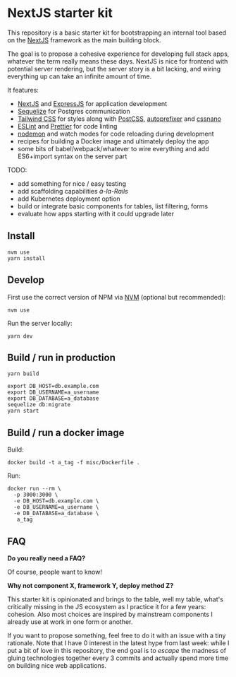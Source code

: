 NextJS starter kit
==================

This repository is a basic starter kit for bootstrapping an internal tool
based on the [NextJS](https://nextjs.org/) framework as the main building
block.

The goal is to propose a cohesive experience for developing full stack apps,
whatever the term really means these days. NextJS is nice for frontend with
potential server rendering, but the server story is a bit lacking, and wiring
everything up can take an infinite amount of time.

It features:
- [NextJS](https://nextjs.org/) and [ExpressJS](http://expressjs.com/) for application development
- [Sequelize](http://docs.sequelizejs.com/) for Postgres communication
- [Tailwind CSS](https://tailwindcss.com/) for styles along with [PostCSS](https://postcss.org/), [autoprefixer](https://github.com/postcss/autoprefixer) and [cssnano](https://cssnano.co/)
- [ESLint](https://eslint.org/) and [Prettier](https://prettier.io/) for code linting
- [nodemon](http://nodemon.io/) and watch modes for code reloading during development
- recipes for building a Docker image and ultimately deploy the app
- some bits of babel/webpack/whatever to wire everything and add ES6+import syntax
  on the server part

TODO:
- add something for nice / easy testing
- add scaffolding capabilities _à-la-Rails_
- add Kubernetes deployment option
- build or integrate basic components for tables, list filtering, forms
- evaluate how apps starting with it could upgrade later


Install
-------

    nvm use
    yarn install


Develop
-------

First use the correct version of NPM via [NVM](https://github.com/creationix/nvm) (optional but recommended):

    nvm use

Run the server locally:

    yarn dev


Build / run in production
-------------------------

    yarn build

    export DB_HOST=db.example.com
    export DB_USERNAME=a_username
    export DB_DATABASE=a_database
    sequelize db:migrate
    yarn start


Build / run a docker image
-----------------------

Build:

    docker build -t a_tag -f misc/Dockerfile .

Run:

    docker run --rm \
      -p 3000:3000 \
      -e DB_HOST=db.example.com \
      -e DB_USERNAME=a_username \
      -e DB_DATABASE=a_database \
       a_tag


FAQ
---

**Do you really need a FAQ?**

Of course, people want to know!

**Why not component X, framework Y, deploy method Z?**

This starter kit is opinionated and brings to the table, well my table, what's
critically missing in the JS ecosystem as I practice it for a few years: cohesion.
Also most choices are inspired by mainstream components I already use at work
in one form or another.

If you want to propose something, feel free to do it with an issue with a tiny
rationale. Note that I have 0 interest in the latest hype from last week: while I
put a bit of love in this repository, the end goal is to _escape_ the madness of
gluing technologies together every 3 commits and actually spend more time on
building nice web applications.
